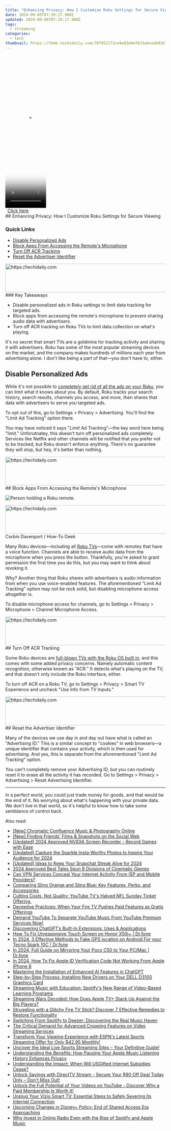 ```yaml
---
title: "Enhancing Privacy: How I Customize Roku Settings for Secure Viewing"
date: 2024-09-05T07:39:17.980Z
updated: 2024-09-06T07:39:17.980Z
tags:
  - streaming
categories:
  - tech
thumbnail: https://thmb.techidaily.com/787952173ce9e83e0ef633a4cedb93e7fb52d657c7edd0112719c795b41928ba.jpg
---
```


<!-- affiliate ads begin -->
<span id="1977023">
					<video width="128" height="480" style="cursor:pointer"
           poster="//a.impactradius-go.com/display-clicktoplayimage/1977023.png"
           onclick="if(!this.playClicked){this.play();this.setAttribute('controls',true);this.playClicked=true;}">
	   <source src="//a.impactradius-go.com/display-ad/22993-1977023">
	   <img src="//a.impactradius-go.com/display-clicktoplayimage/1977023.png" style="border: none; height: 100%; width: 100%; object-fit: contain">
	</video>
	<div style="width:80px;text-align:center"><a href="javascript:window.open(decodeURIComponent('https%3A%2F%2Fhomestyler.sjv.io%2Fc%2F5597632%2F1977023%2F22993'), '_blank');void(0);">Click here</a></div>
</span>
<img height="0" width="0" src="https://imp.pxf.io/i/5597632/1977023/22993" style="position:absolute;visibility:hidden;" border="0" />
<!-- affiliate ads end -->
## Enhancing Privacy: How I Customize Roku Settings for Secure Viewing

### Quick Links

* [Disable Personalized Ads](https://article-files.techidaily.com/new-soaring-above-limits-hubsans-new-h501s-x4-examined-for-2024/)
* [Block Apps From Accessing the Remote's Microphone](https://android-location.techidaily.com/in-2024-for-people-wanting-to-mock-gps-on-lava-yuva-3-pro-devices-drfone-by-drfone-virtual/)
* [Turn Off ACR Tracking](https://twitter-videos.techidaily.com/new-tweeting-fun-iosandroid-tips-for-downloading-gifs/)
* [Reset the Advertiser Identifier](https://instagram-video-files.techidaily.com/updated-self-verification-on-instagram-what-does-it-mean-for-us/)

<!-- affiliate ads begin -->
<a href="https://imp.i357552.net/c/5597632/857869/11832" target="_top" id="857869">
  <img src="//a.impactradius-go.com/display-ad/11832-857869" border="0" alt="https://techidaily.com" width="728" height="90"/>
</a>
<img height="0" width="0" src="https://imp.i357552.net/i/5597632/857869/11832" style="position:absolute;visibility:hidden;" border="0" />
<!-- affiliate ads end -->
### Key Takeaways

* Disable personalized ads in Roku settings to limit data tracking for targeted ads.
* Block apps from accessing the remote's microphone to prevent sharing audio data with advertisers.
* Turn off ACR tracking on Roku TVs to limit data collection on what's playing.

 It's no secret that smart TVs are a goldmine for tracking activity and sharing it with advertisers. Roku has some of the most popular streaming devices on the market, and the company makes hundreds of millions each year from advertising alone. I don't like being a part of that—you don't have to, either.

##  Disable Personalized Ads

 While it's not possible to [completely get rid of all the ads on your Roku](https://fake-location.techidaily.com/what-are-location-permissions-life360-on-honor-magic-6-pro-drfone-by-drfone-virtual-android/), you can limit what it knows about you. By default, Roku tracks your search history, search results, channels you access, and more, then shares that data with advertisers to serve you targeted ads.

 To opt out of this, go to Settings > Privacy > Advertising. You'll find the "Limit Ad Tracking" option there.

 You may have noticed it says "_Limit_ Ad Tracking"—the key word here being "limit." Unforutnatey, this doesn't turn off personalized ads completely. Services like Netflix and other channels will be notified that you prefer not to be tracked, but Roku doesn't enforce anything. There's no guarantee they will stop, but hey, it's better than nothing.

<!-- affiliate ads begin -->
<a href="https://appsumo.8odi.net/c/5597632/2094477/7443" target="_top" id="2094477">
  <img src="//a.impactradius-go.com/display-ad/7443-2094477" border="0" alt="https://techidaily.com" width="728" height="90"/>
</a>
<img height="0" width="0" src="https://appsumo.8odi.net/i/5597632/2094477/7443" style="position:absolute;visibility:hidden;" border="0" />
<!-- affiliate ads end -->
##  Block Apps From Accessing the Remote's Microphone

![Person holding a Roku remote.](https://static1.howtogeekimages.com/wordpress/wp-content/uploads/2023/08/52832067767_8f10bbda8e_o-1.jpg) 

<!-- affiliate ads begin -->
<a href="https://appsumo.8odi.net/c/5597632/2118323/7443" target="_top" id="2118323">
  <img src="//a.impactradius-go.com/display-ad/7443-2118323" border="0" alt="https://techidaily.com" width="728" height="90"/>
</a>
<img height="0" width="0" src="https://appsumo.8odi.net/i/5597632/2118323/7443" style="position:absolute;visibility:hidden;" border="0" />
<!-- affiliate ads end -->
Corbin Davenport / How-To Geek

 Many Roku devices—including all [Roku TVs](https://fox-links.techidaily.com/2024-approved-transform-your-smartphone-photography-with-iphones-hdr/)—come with remotes that have a voice function. Channels are able to receive audio data from the microphone when you press the button. Thankfully, you're asked to grant permission the first time you do this, but you may want to think about revoking it.

 Why? Another thing that Roku shares with advertisers is audio information from when you use voice-enabled features. The aforementioned "Limit Ad Tracking" option may not be rock solid, but disabling microphone access altogether is.

 To disable microphone access for channels, go to Settings > Privacy > Microphone > Channel Microphone Access.

<!-- affiliate ads begin -->
<a href="https://aligracehair.sjv.io/c/5597632/1972670/19272" target="_top" id="1972670">
  <img src="//a.impactradius-go.com/display-ad/19272-1972670" border="0" alt="https://techidaily.com" width="728" height="90"/>
</a>
<img height="0" width="0" src="https://aligracehair.sjv.io/i/5597632/1972670/19272" style="position:absolute;visibility:hidden;" border="0" />
<!-- affiliate ads end -->
##  Turn Off ACR Tracking

 Some Roku devices are [full-blown TVs with the Roku OS built in](https://win-able.techidaily.com/seamless-fixes-for-preventing-browser-hiccups-stabilize-chrome-in-windows-10/), and this comes with some added privacy concerns. Namely automatic content recognition, otherwise known as "ACR." It detects what's playing on the TV, and that doesn't only include the Roku interface, either.

 To turn off ACR on a Roku TV, go to Settings > Privacy > Smart TV Experience and uncheck "Use Info from TV Inputs."

<!-- affiliate ads begin -->
<a href="https://appsumo.8odi.net/c/5597632/2044586/7443" target="_top" id="2044586">
  <img src="//a.impactradius-go.com/display-ad/7443-2044586" border="0" alt="https://techidaily.com" width="728" height="90"/>
</a>
<img height="0" width="0" src="https://appsumo.8odi.net/i/5597632/2044586/7443" style="position:absolute;visibility:hidden;" border="0" />
<!-- affiliate ads end -->
##  Reset the Advertiser Identifier

 Many of the devices we use day in and day out have what is called an "Advertising ID." This is a similar concept to "cookies" in web browsers—a unique identifier that contains your activity, which is then used for advertising. And yes, this is separate from the aforementioned "Limit Ad Tracking" option.

 You can't completely remove your Advertising ID, but you can routinely reset it to erase all the activity it has recorded. Go to Settings > Privacy > Advertising > Reset Advertising Identifier.

---

 In a perfect world, you could just trade money for goods, and that would be the end of it. No worrying about what's happening with your private data. We don't live in that world, so it's helpful to know how to take some semblance of control back.

<ins class="adsbygoogle"
     style="display:block"
     data-ad-format="autorelaxed"
     data-ad-client="ca-pub-7571918770474297"
     data-ad-slot="1223367746"></ins>



<ins class="adsbygoogle"
     style="display:block"
     data-ad-client="ca-pub-7571918770474297"
     data-ad-slot="8358498916"
     data-ad-format="auto"
     data-full-width-responsive="true"></ins>

<span class="atpl-alsoreadstyle">Also read:</span>
<div><ul>
<li><a href="https://extra-resources.techidaily.com/new-chromatic-confluence-music-and-photography-online/"><u>[New] Chromatic Confluence  Music & Photography Online</u></a></li>
<li><a href="https://facebook-videos.techidaily.com/new-finding-friends-films-and-snapshots-on-the-social-web/"><u>[New] Finding Friends’ Films & Snapshots on the Social Web</u></a></li>
<li><a href="https://screen-recording.techidaily.com/updated-2024-approved-nvidia-screen-recorder-record-games-with-ease/"><u>[Updated] 2024 Approved  NVIDIA Screen Recorder - Record Games with Ease</u></a></li>
<li><a href="https://instagram-video-recordings.techidaily.com/updated-capture-the-sparkle-insta-worthy-photos-to-inspire-your-audience-for-2024/"><u>[Updated] Capture the Sparkle  Insta-Worthy Photos to Inspire Your Audience for 2024</u></a></li>
<li><a href="https://snapchat-videos.techidaily.com/updated-ideas-to-keep-your-snapchat-streak-alive-for-2024/"><u>[Updated] Ideas to Keep Your Snapchat Streak Alive for 2024</u></a></li>
<li><a href="https://extra-information.techidaily.com/2024-approved-best-tales-spun-8-divisions-of-cinematic-genres/"><u>2024 Approved  Best Tales Spun  8 Divisions of Cinematic Genres</u></a></li>
<li><a href="https://media-tips.techidaily.com/can-vpn-services-conceal-your-internet-activity-from-isp-and-mobile-providers/"><u>Can VPN Services Conceal Your Internet Activity From ISP and Mobile Providers?</u></a></li>
<li><a href="https://media-tips.techidaily.com/comparing-sling-orange-and-sling-blue-key-features-perks-and-accessories/"><u>Comparing Sling Orange and Sling Blue: Key Features, Perks, and Accessories</u></a></li>
<li><a href="https://media-tips.techidaily.com/cutting-costs-not-quality-youtube-tvs-halved-nfl-sunday-ticket-offering/"><u>Cutting Costs, Not Quality: YouTube TV's Halved NFL Sunday Ticket Offering.</u></a></li>
<li><a href="https://media-tips.techidaily.com/deceptive-practices-when-your-fire-tv-pushes-paid-features-as-gratis-offerings/"><u>Deceptive Practices: When Your Fire TV Pushes Paid Features as Gratis Offerings</u></a></li>
<li><a href="https://media-tips.techidaily.com/demand-youtube-to-separate-youtube-music-from-youtube-premium-services-now/"><u>Demand YouTube To Separate YouTube Music From YouTube Premium Services Now!</u></a></li>
<li><a href="https://tech-revival.techidaily.com/discovering-chatgpts-built-in-extensions-uses-and-applications/"><u>Discovering ChatGPT’s Built-In Extensions: Uses & Applications</u></a></li>
<li><a href="https://fix-guide.techidaily.com/how-to-fix-unresponsive-touch-screen-on-honor-x50iplus-drfone-by-drfone-fix-android-problems-fix-android-problems/"><u>How To Fix Unresponsive Touch Screen on Honor X50i+ | Dr.fone</u></a></li>
<li><a href="https://android-location.techidaily.com/in-2024-3-effective-methods-to-fake-gps-location-on-android-for-your-tecno-spark-10c-drfone-by-drfone-virtual/"><u>In 2024, 3 Effective Methods to Fake GPS location on Android For your Tecno Spark 10C | Dr.fone</u></a></li>
<li><a href="https://screen-mirror.techidaily.com/in-2024-full-guide-on-mirroring-your-poco-c50-to-your-pcmac-drfone-by-drfone-android/"><u>In 2024, Full Guide on Mirroring Your Poco C50 to Your PC/Mac | Dr.fone</u></a></li>
<li><a href="https://apple-account.techidaily.com/in-2024-how-to-fix-apple-id-verification-code-not-working-from-apple-iphone-8-by-drfone-ios/"><u>In 2024, How To Fix Apple ID Verification Code Not Working From Apple iPhone 8</u></a></li>
<li><a href="https://tech-hub.techidaily.com/mastering-the-installation-of-enhanced-ai-features-in-chatgpt/"><u>Mastering the Installation of Enhanced AI Features in ChatGPT</u></a></li>
<li><a href="https://hardware-help.techidaily.com/step-by-step-process-installing-new-drivers-on-your-dell-d3100-graphics-card/"><u>Step-by-Step Process: Installing New Drivers on Your DELL D3100 Graphics Card</u></a></li>
<li><a href="https://media-tips.techidaily.com/streaming-music-with-education-spotifys-new-range-of-video-based-learning-programs/"><u>Streaming Music with Education: Spotify's New Range of Video-Based Learning Programs</u></a></li>
<li><a href="https://media-tips.techidaily.com/streaming-wars-decoded-how-does-apple-tvplus-stack-up-against-the-big-players/"><u>Streaming Wars Decoded: How Does Apple TV+ Stack Up Against the Big Players?</u></a></li>
<li><a href="https://media-tips.techidaily.com/struggling-with-a-glitchy-fire-tv-stick-discover-7-effective-remedies-to-restore-functionality/"><u>Struggling with a Glitchy Fire TV Stick? Discover 7 Effective Remedies to Restore Functionality</u></a></li>
<li><a href="https://media-tips.techidaily.com/switching-from-spotify-to-deezer-discovering-the-real-music-haven/"><u>Switching From Spotify to Deezer: Discovering the Real Music Haven</u></a></li>
<li><a href="https://media-tips.techidaily.com/the-critical-demand-for-advanced-cropping-features-on-video-streaming-services/"><u>The Critical Demand for Advanced Cropping Features on Video Streaming Services</u></a></li>
<li><a href="https://media-tips.techidaily.com/transform-your-viewing-experience-with-espns-latest-sports-streaming-offer-for-only-4295-monthly/"><u>Transform Your Viewing Experience with ESPN's Latest Sports Streaming Offer for Only $42.95 Monthly!</u></a></li>
<li><a href="https://media-tips.techidaily.com/uncover-the-ideal-live-sports-streaming-sites-your-definitive-guide/"><u>Uncover the Ideal Live Sports Streaming Sites – Your Definitive Guide!</u></a></li>
<li><a href="https://media-tips.techidaily.com/understanding-the-benefits-how-pausing-your-apple-music-listening-history-enhances-privacy/"><u>Understanding the Benefits: How Pausing Your Apple Music Listening History Enhances Privacy</u></a></li>
<li><a href="https://media-tips.techidaily.com/understanding-the-impact-when-will-usgifted-internet-subsidies-cease/"><u>Understanding the Impact: When Will USGifted Internet Subsidies Cease?</u></a></li>
<li><a href="https://media-tips.techidaily.com/unlock-savings-with-directtv-stream-secure-your-90-off-deal-today-only-dont-miss-out/"><u>Unlock Savings with DirectTV Stream - Secure Your $90 Off Deal Today Only – Don't Miss Out!</u></a></li>
<li><a href="https://media-tips.techidaily.com/unlock-the-full-potential-of-your-videos-on-youtube-discover-why-a-paid-membership-is-worth-it/"><u>Unlock the Full Potential of Your Videos on YouTube - Discover Why a Paid Membership Is Worth It!</u></a></li>
<li><a href="https://media-tips.techidaily.com/unplug-your-vizio-smart-tv-essential-steps-to-safely-severing-its-internet-connection/"><u>Unplug Your Vizio Smart TV: Essential Steps to Safely Severing Its Internet Connection</u></a></li>
<li><a href="https://media-tips.techidaily.com/upcoming-changes-in-disneyplus-policy-end-of-shared-access-era-approaching/"><u>Upcoming Changes in Disney+ Policy: End of Shared Access Era Approaching</u></a></li>
<li><a href="https://media-tips.techidaily.com/why-invest-in-online-radio-even-with-the-rise-of-spotify-and-apple-music/"><u>Why Invest in Online Radio Even with the Rise of Spotify and Apple Music</u></a></li>
</ul></div>
